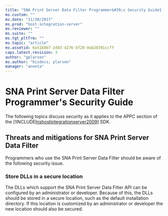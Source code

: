 ```yaml
---
title: "SNA Print Server Data Filter Programmer&#39;s Security Guide1 | Microsoft Docs"
ms.custom: ""
ms.date: "11/30/2017"
ms.prod: "host-integration-server"
ms.reviewer: ""
ms.suite: ""
ms.tgt_pltfrm: ""
ms.topic: "article"
ms.assetid: 6a51b8b7-2d83-4276-bf20-0ab20391ccff
caps.latest.revision: 3
author: "gplarsen"
ms.author: "hisdocs; plarsen"
manager: "anneta"
---
```

# SNA Print Server Data Filter Programmer&#39;s Security Guide
The following topics discuss security as it applies to the APPC section of the [!INCLUDE[hishostintegrationserver2009](../includes/hishostintegrationserver2009-md.md)] SDK.  
  
## Threats and mitigations for SNA Print Server Data Filter  
 Programmers who use the SNA Print Server Data Filter should be aware of the following security issue.  
  
### Store DLLs in a secure location  
 The DLLs which support the SNA Print Server Data Filter API can be configured by an administrator or developer. Because of this, the DLLs should be stored in a secure location, such as the default installation directory. If this location is customized by an administrator or developer the new location should also be secured.